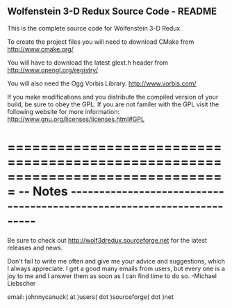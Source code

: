 Wolfenstein 3-D Redux Source Code - README
------------------------------------------

This is the complete source code for Wolfenstein 3-D Redux.

To create the project files you will need to download CMake from
http://www.cmake.org/

You will have to download the latest glext.h header from 
http://www.opengl.org/registry/

You will also need the Ogg Vorbis Library.
http://www.vorbis.com/


If you make modifications and you distribute the compiled version of your
build, be sure to obey the GPL. If you are not familer with the GPL visit the
following website for more information:
http://www.gnu.org/licenses/licenses.html#GPL

===============================================================================
-- Notes ----------------------------------------------------------------------
===============================================================================
Be sure to check out http://wolf3dredux.sourceforge.net for 
the latest releases and news.

Don't fail to write me often and give me your advice and suggestions, 
which I always appreciate. I get a good many emails from users, but 
every one is a joy to me and I answer them as soon as I can find time
to do so.
-Michael Liebscher

email: johnnycanuck( at )users( dot )sourceforge( dot )net

